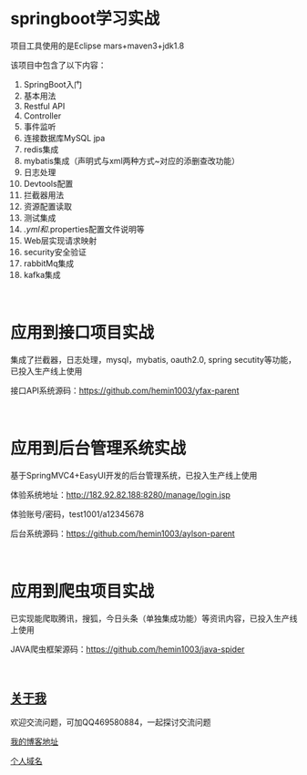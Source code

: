 # springboot学习实战

项目工具使用的是Eclipse mars+maven3+jdk1.8

该项目中包含了以下内容：

1. SpringBoot入门
2. 基本用法
3. Restful API
4. Controller
5. 事件监听
6. 连接数据库MySQL jpa
7. redis集成
8. mybatis集成（声明式与xml两种方式~对应的添删查改功能）
9. 日志处理
10. Devtools配置
11. 拦截器用法
12. 资源配置读取
13. 测试集成
14. *.yml和*.properties配置文件说明等
15. Web层实现请求映射
16. security安全验证
17. rabbitMq集成
18. kafka集成

<br/>

# 应用到接口项目实战

集成了拦截器，日志处理，mysql，mybatis, oauth2.0, spring secutity等功能，已投入生产线上使用

接口API系统源码：https://github.com/hemin1003/yfax-parent

<br/>

# 应用到后台管理系统实战

基于SpringMVC4+EasyUI开发的后台管理系统，已投入生产线上使用

体验系统地址：http://182.92.82.188:8280/manage/login.jsp

体验账号/密码，test1001/a12345678

后台系统源码：https://github.com/hemin1003/aylson-parent

<br/>

# 应用到爬虫项目实战

已实现能爬取腾讯，搜狐，今日头条（单独集成功能）等资讯内容，已投入生产线上使用

JAVA爬虫框架源码：https://github.com/hemin1003/java-spider

<br/>

## [关于我](http://heminit.com/about/)

欢迎交流问题，可加QQ469580884，一起探讨交流问题

[我的博客地址](http://blog.csdn.net/hemin1003)

[个人域名](http://heminit.com)
